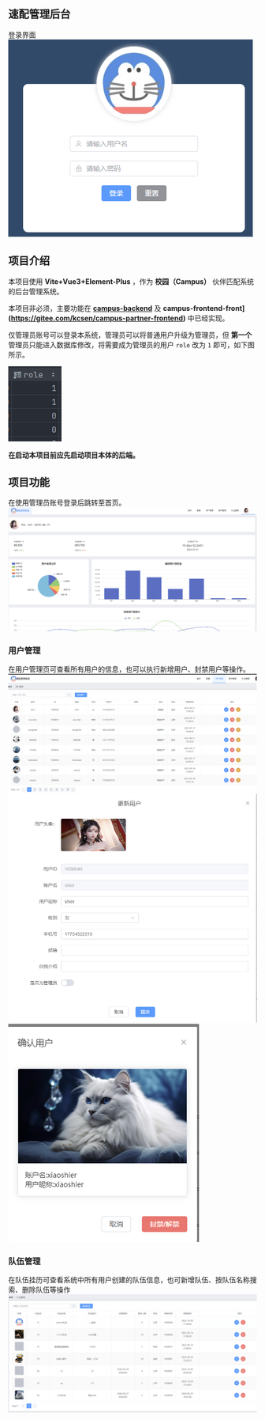 ## 速配管理后台
登录界面
![Userlogin](./readmeimages/README-1718891208722.png)

## 项目介绍

本项目使用 **Vite+Vue3+Element-Plus** ，作为 **校园（Campus）** 伙伴匹配系统的后台管理系统。

本项目非必须，主要功能在 **[campus-backend](https://gitee.com/kcsen/campus-backend-master)**  及 **campus-frontend-front](https://gitee.com/kcsen/campus-partner-frontend)** 中已经实现。


仅管理员账号可以登录本系统，管理员可以将普通用户升级为管理员，但 **第一个** 管理员只能进入数据库修改，将需要成为管理员的用户  `role` 改为 `1` 即可，如下图所示。

![role](./readmeimages/README-1718890933801.png)

**在启动本项目前应先启动项目本体的后端。**

## 项目功能

在使用管理员账号登录后跳转至首页。
![管理端首页](./readmeimages/README-1718890655520.png)

### 用户管理
在用户管理页可查看所有用户的信息，也可以执行新增用户、封禁用户等操作。
![usermanage](./readmeimages/README-1718891041324.png)
![userUpdate](./readmeimages/README-1718891093105.png)
![banUser](./readmeimages/README-1718891109488.png)

### 队伍管理
在队伍挂历可查看系统中所有用户创建的队伍信息，也可新增队伍、按队伍名称搜索、删除队伍等操作
![team](./readmeimages/README-1718891143709.png)
